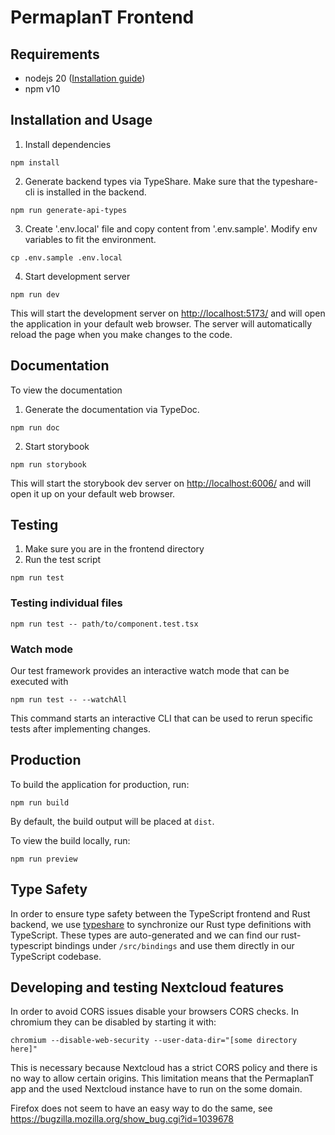 # PermaplanT Frontend

## Requirements

- nodejs 20 ([Installation guide](../doc/development_setup.md))
- npm v10

## Installation and Usage

1. Install dependencies

```shell
npm install
```

2. Generate backend types via TypeShare.
   Make sure that the typeshare-cli is installed in the backend.

```shell
npm run generate-api-types
```

3. Create '.env.local' file and copy content from '.env.sample'.
   Modify env variables to fit the environment.

```shell
cp .env.sample .env.local
```

4. Start development server

```shell
npm run dev
```

This will start the development server on [http://localhost:5173/](http://localhost:5173/) and will open the application in your default web browser.
The server will automatically reload the page when you make changes to the code.

## Documentation

To view the documentation

1. Generate the documentation via TypeDoc.

```shell
npm run doc
```

2. Start storybook

```shell
npm run storybook
```

This will start the storybook dev server on [http://localhost:6006/](http://localhost:6006/) and will open it up on your default web browser.

## Testing

1. Make sure you are in the frontend directory
2. Run the test script

```shell
npm run test
```

### Testing individual files

```shell
npm run test -- path/to/component.test.tsx
```

### Watch mode

Our test framework provides an interactive watch mode that can be executed with

```shell
npm run test -- --watchAll
```

This command starts an interactive CLI that can be used to rerun specific tests after implementing changes.

## Production

To build the application for production, run:

```shell
npm run build
```

By default, the build output will be placed at `dist`.

To view the build locally, run:

```shell
npm run preview
```

## Type Safety

In order to ensure type safety between the TypeScript frontend and Rust backend, we use [typeshare](https://github.com/1Password/typeshare) to synchronize our Rust type definitions with TypeScript.
These types are auto-generated and we can find our rust-typescript bindings under `/src/bindings` and use them directly in our TypeScript codebase.

## Developing and testing Nextcloud features

In order to avoid CORS issues disable your browsers CORS checks.
In chromium they can be disabled by starting it with:

```
chromium --disable-web-security --user-data-dir="[some directory here]"
```

This is necessary because Nextcloud has a strict CORS policy and there is no way to allow certain origins.
This limitation means that the PermaplanT app and the used Nextcloud instance have to run on the some domain.

Firefox does not seem to have an easy way to do the same, see https://bugzilla.mozilla.org/show_bug.cgi?id=1039678
